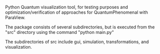 Python Quantum visualization tool, for testing purposes and optimization/verification of approaches for QuantumPhenomenal with ParaView.

The package consists of several subdirectories, but is executed from the "src" directory using the command "python main.py"

The subdirectories of src include gui, simulation, transformations, and visualization.
